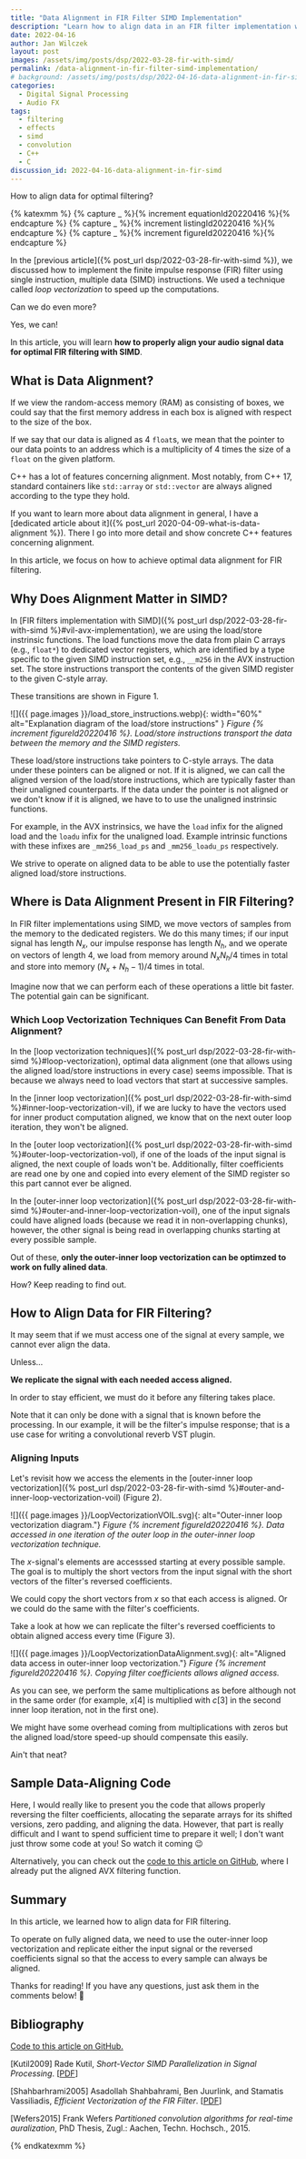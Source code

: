 ```yaml
---
title: "Data Alignment in FIR Filter SIMD Implementation"
description: "Learn how to align data in an FIR filter implementation with SIMD instructions."
date: 2022-04-16
author: Jan Wilczek
layout: post
images: /assets/img/posts/dsp/2022-03-28-fir-with-simd/
permalink: /data-alignment-in-fir-filter-simd-implementation/
# background: /assets/img/posts/dsp/2022-04-16-data-alignment-in-fir-simd/Thumbnail.webp
categories:
  - Digital Signal Processing
  - Audio FX
tags:
  - filtering 
  - effects
  - simd
  - convolution
  - C++
  - C
discussion_id: 2022-04-16-data-alignment-in-fir-simd
---
```

How to align data for optimal filtering?

{% katexmm %}
{% capture _ %}{% increment equationId20220416  %}{% endcapture %}
{% capture _ %}{% increment listingId20220416 %}{% endcapture %}
{% capture _ %}{% increment figureId20220416  %}{% endcapture %}

In the [previous article]({% post_url dsp/2022-03-28-fir-with-simd %}), we discussed how to implement the finite impulse response (FIR) filter using single instruction, multiple data (SIMD) instructions. We used a technique called *loop vectorization* to speed up the computations.

Can we do even more?

Yes, we can!

In this article, you will learn **how to properly align your audio signal data for optimal FIR filtering with SIMD**.

## What is Data Alignment?

If we view the random-access memory (RAM) as consisting of boxes, we could say that the first memory address in each box is aligned with respect to the size of the box.

If we say that our data is aligned as 4 `float`s, we mean that the pointer to our data points to an address which is a multiplicity of 4 times the size of a `float` on the given platform.

C++ has a lot of features concerning alignment. Most notably, from C++ 17, standard containers like `std::array` or `std::vector` are always aligned according to the type they hold.

If you want to learn more about data alignment in general, I have a [dedicated article about it]({% post_url 2020-04-09-what-is-data-alignment %}). There I go into more detail and show concrete C++ features concerning alignment.

In this article, we focus on how to achieve optimal data alignment for FIR filtering.



## Why Does Alignment Matter in SIMD?

In [FIR filters implementation with SIMD]({% post_url dsp/2022-03-28-fir-with-simd %}#vil-avx-implementation), we are using the load/store instrinsic functions. The load functions move the data from plain C arrays (e.g., `float*`) to dedicated vector registers, which are identified by a type specific to the given SIMD instruction set, e.g., `__m256` in the AVX instruction set. The store instructions transport the contents of the given SIMD register to the given C-style array. 

These transitions are shown in Figure 1.

![]({{ page.images }}/load_store_instructions.webp){: width="60%" alt="Explanation diagram of the load/store instructions" }
_Figure {% increment figureId20220416 %}. Load/store instructions transport the data between the memory and the SIMD registers._

These load/store instructions take pointers to C-style arrays. The data under these pointers can be aligned or not. If it is aligned, we can call the aligned version of the load/store instructions, which are typically faster than their unaligned counterparts. If the data under the pointer is not aligned or we don't know if it is aligned, we have to to use the unaligned instrinsic functions.

For example, in the AVX instrinsics, we have the `load` infix for the aligned load and the `loadu` infix for the unaligned load. Example intrinsic functions with these infixes are `_mm256_load_ps` and `_mm256_loadu_ps` respectively.

We strive to operate on aligned data to be able to use the potentially faster aligned load/store instructions.

## Where is Data Alignment Present in FIR Filtering?

In FIR filter implementations using SIMD, we move vectors of samples from the memory to the dedicated registers. We do this many times; if our input signal has length $N_x$, our impulse response has length $N_h$, and we operate on vectors of length 4, we load from memory around $N_x N_h / 4$ times in total and store into memory $(N_x + N_h - 1)/4$ times in total.

Imagine now that we can perform each of these operations a little bit faster. The potential gain can be significant.

### Which Loop Vectorization Techniques Can Benefit From Data Alignment?

In the [loop vectorization techniques]({% post_url dsp/2022-03-28-fir-with-simd %}#loop-vectorization), optimal data alignment (one that allows using the aligned load/store instructions in every case) seems impossible. That is because we always need to load vectors that start at successive samples.

In the [inner loop vectorization]({% post_url dsp/2022-03-28-fir-with-simd %}#inner-loop-vectorization-vil), if we are lucky to have the vectors used for inner product computation aligned, we know that on the next outer loop iteration, they won't be aligned.

In the [outer loop vectorization]({% post_url dsp/2022-03-28-fir-with-simd %}#outer-loop-vectorization-vol), if one of the loads of the input signal is aligned, the next couple of loads won't be. Additionally, filter coefficients are read one by one and copied into every element of the SIMD register so this part cannot ever be aligned.

In the [outer-inner loop vectorization]({% post_url dsp/2022-03-28-fir-with-simd %}#outer-and-inner-loop-vectorization-voil), one of the input signals could have aligned loads (because we read it in non-overlapping chunks), however, the other signal is being read in overlapping chunks starting at every possible sample.

Out of these, **only the outer-inner loop vectorization can be optimzed to work on fully alined data**.

How? Keep reading to find out.

## How to Align Data for FIR Filtering?

It may seem that if we must access one of the signal at every sample, we cannot ever align the data.

Unless...

**We replicate the signal with each needed access aligned.**

In order to stay efficient, we must do it before any filtering takes place.

Note that it can only be done with a signal that is known before the processing. In our example, it will be the filter's impulse response; that is a use case for writing a convolutional reverb VST plugin.

### Aligning Inputs

Let's revisit how we access the elements in the [outer-inner loop vectorization]({% post_url dsp/2022-03-28-fir-with-simd %}#outer-and-inner-loop-vectorization-voil) (Figure 2).

![]({{ page.images }}/LoopVectorizationVOIL.svg){: alt="Outer-inner loop vectorization diagram."}
_Figure {% increment figureId20220416 %}. Data accessed in one iteration of the outer loop in the outer-inner loop vectorization technique._

The $x$-signal's elements are accesssed starting at every possible sample. The goal is to multiply the short vectors from the input signal with the short vectors of the filter's reversed coefficients.

We could copy the short vectors from $x$ so that each access is aligned. Or we could do the same with the filter's coefficients.

Take a look at how we can replicate the filter's reversed coefficients to obtain aligned access every time (Figure 3).

![]({{ page.images }}/LoopVectorizationDataAlignment.svg){: alt="Aligned data access in outer-inner loop vectorization."}
_Figure {% increment figureId20220416 %}. Copying filter coefficients allows aligned access._

As you can see, we perform the same multiplications as before although not in the same order (for example, $x[4]$ is multiplied with $c[3]$ in the second inner loop iteration, not in the first one).

We might have some overhead coming from multiplications with zeros but the aligned load/store speed-up should compensate this easily.

Ain't that neat?

## Sample Data-Aligning Code

Here, I would really like to present you the code that allows properly reversing the filter coefficients, allocating the separate arrays for its shifted versions, zero padding, and aligning the data. However, that part is really difficult and I want to spend sufficient time to prepare it well; I don't want just throw some code at you! So watch it coming 😉

Alternatively, you can check out the [code to this article on GitHub](https://github.com/JanWilczek/fir-simd.git), where I already put the aligned AVX filtering function.

## Summary

In this article, we learned how to align data for FIR filtering.

To operate on fully aligned data, we need to use the outer-inner loop vectorization and replicate either the input signal or the reversed coefficients signal so that the access to every sample can always be aligned.

Thanks for reading! If you have any questions, just ask them in the comments below! 🙂

## Bibliography

[Code to this article on GitHub.](https://github.com/JanWilczek/fir-simd.git)

[Kutil2009] Rade Kutil, *Short-Vector SIMD Parallelization in Signal Processing*. [[PDF](https://www.cosy.sbg.ac.at/~rkutil/publication/Kutil09b.pdf)]

[Shahbarhrami2005] Asadollah Shahbahrami, Ben Juurlink, and Stamatis Vassiliadis, *Efficient Vectorization of the FIR Filter*. [[PDF](https://www.aes.tu-berlin.de/fileadmin/fg196/publication/old-juurlink/efficient_vectorization_of_the_fir_filter.pdf)]

[Wefers2015] Frank Wefers *Partitioned convolution algorithms for real-time auralization*, PhD Thesis, Zugl.: Aachen, Techn. Hochsch., 2015.

{% endkatexmm %}
